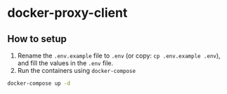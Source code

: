 # docker-proxy-client

## How to setup

1. Rename the `.env.example` file to `.env` (or copy: `cp .env.example .env`), and fill the values in the `.env` file.
2. Run the containers using `docker-compose`

```bash
docker-compose up -d
```
